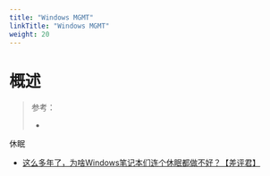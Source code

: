 ```yaml
---
title: "Windows MGMT"
linkTitle: "Windows MGMT"
weight: 20
---
```


# 概述

> 参考：
>
> - 

休眠

- [这么多年了，为啥Windows笔记本们连个休眠都做不好？【差评君】](https://www.bilibili.com/video/BV1k46GY5Eg1)

 